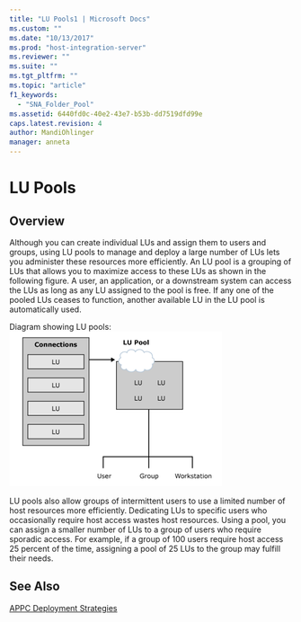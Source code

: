 ```yaml
---
title: "LU Pools1 | Microsoft Docs"
ms.custom: ""
ms.date: "10/13/2017"
ms.prod: "host-integration-server"
ms.reviewer: ""
ms.suite: ""
ms.tgt_pltfrm: ""
ms.topic: "article"
f1_keywords: 
  - "SNA_Folder_Pool"
ms.assetid: 6440fd0c-40e2-43e7-b53b-dd7519dfd99e
caps.latest.revision: 4
author: MandiOhlinger
manager: anneta
---
```

# LU Pools

## Overview
Although you can create individual LUs and assign them to users and groups, using LU pools to manage and deploy a large number of LUs lets you administer these resources more efficiently. An LU pool is a grouping of LUs that allows you to maximize access to these LUs as shown in the following figure. A user, an application, or a downstream system can access the LUs as long as any LU assigned to the pool is free. If any one of the pooled LUs ceases to function, another available LU in the LU pool is automatically used.  

Diagram showing LU pools:   
 ![](../core/media/pln13.gif)  

  
 LU pools also allow groups of intermittent users to use a limited number of host resources more efficiently. Dedicating LUs to specific users who occasionally require host access wastes host resources. Using a pool, you can assign a smaller number of LUs to a group of users who require sporadic access. For example, if a group of 100 users require host access 25 percent of the time, assigning a pool of 25 LUs to the group may fulfill their needs.  
  
## See Also  
 [APPC Deployment Strategies](../core/appc-deployment-strategies.md)